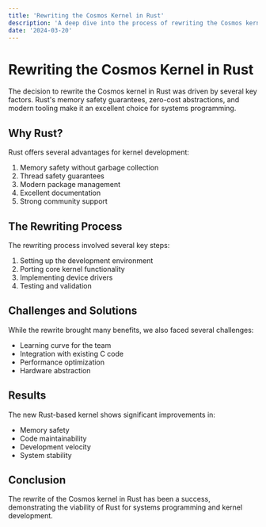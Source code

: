 ```yaml
---
title: 'Rewriting the Cosmos Kernel in Rust'
description: 'A deep dive into the process of rewriting the Cosmos kernel in Rust, exploring the benefits and challenges of using Rust for systems programming.'
date: '2024-03-20'
---
```


# Rewriting the Cosmos Kernel in Rust

The decision to rewrite the Cosmos kernel in Rust was driven by several key factors. Rust's memory safety guarantees, zero-cost abstractions, and modern tooling make it an excellent choice for systems programming.

## Why Rust?

Rust offers several advantages for kernel development:

1. Memory safety without garbage collection
2. Thread safety guarantees
3. Modern package management
4. Excellent documentation
5. Strong community support

## The Rewriting Process

The rewriting process involved several key steps:

1. Setting up the development environment
2. Porting core kernel functionality
3. Implementing device drivers
4. Testing and validation

## Challenges and Solutions

While the rewrite brought many benefits, we also faced several challenges:

- Learning curve for the team
- Integration with existing C code
- Performance optimization
- Hardware abstraction

## Results

The new Rust-based kernel shows significant improvements in:

- Memory safety
- Code maintainability
- Development velocity
- System stability

## Conclusion

The rewrite of the Cosmos kernel in Rust has been a success, demonstrating the viability of Rust for systems programming and kernel development. 